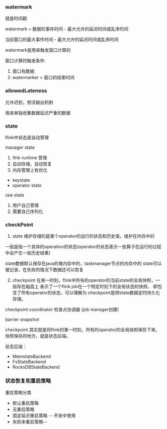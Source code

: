 ### watermark 
就是时间戳

watermark = 数据的事件时间 - 最大允许的延迟时间或乱序时间

当前窗口的最大事件时间 - 最大允许的延迟时间或乱序时间

watermark是用来触发窗口计算的



窗口计算的触发条件:
1. 窗口有数据
2. watermarker > 窗口的结束时间






### allowedLateness 
允许迟到，侧流输出机制

用来单独收集数据延迟严重的数据



### state

flink中状态是自动管理



manager state
1. flnk runtime 管理
2. 自动存储，自动恢复
3. 内存管理上有优化

- keystate
- operator state



raw state
1. 用户自己管理
2. 需要自己序列化






### checkPoint

1. state
维护存储的是某个operator的运行的状态和历史值，维护在内存中的
   
一般是指一个具体的operation的状态(operator的状态表示一些算子在运行的过程中会产生一些历史结果)


state数据默认保存在java的堆内存中的，taskmanager节点的内存中的
state可以被记录，在失败的情况下数据还可以恢复

2. checkpoint
在某一时刻，flink中所有的operator的当前state的全局快照，一般存在磁盘上
   表示了一个flink job在一个特定时刻下的全局状态的快照， 即包含了所有operator的状态，可以理解为
   checkpoint是把state数据定时持久化存储。
   



checkpoint coordinator 检查点协调器 (job manager创建)

barrier 
snapshot


checkpoint 其实就是将flink的某一时刻，所有的operator的全局快照保存下来。
快照保存的地方，就是状态后端。 

状态后端：
* MemstateBackend
* FsStateBackend
* RocksDBStateBackend



### 状态恢复和重启策略


重启策略分类
* 默认重启策略
* 无重启策略
 * 国定延迟重启策略 -- 开发中使用
* 失败率重启策略-- 


